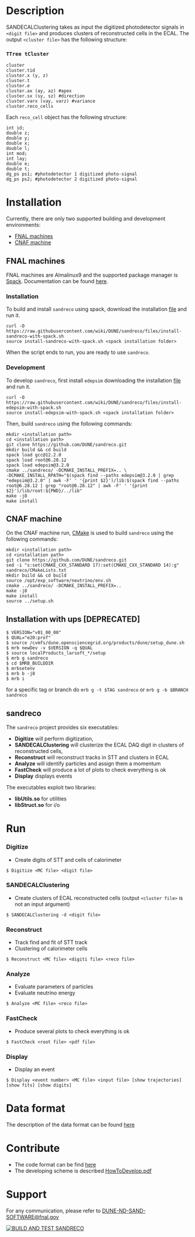 # Description

SANDECALClustering takes as input the digitized photodetector signals in `<digit file>` and produces clusters of reconstructed cells in the ECAL. The output `<cluster file>` has the following structure: 

### `TTree tCluster`
```
cluster
cluster.tid
cluster.x (y, z) 
cluster.t
cluster.e
cluster.ax (ay, az) #apex
cluster.sx (sy, sz) #direction
cluster.varx (vay, varz) #variance
cluster.reco_cells 
```
Each `reco_cell` object has the following structure:
```
int id;
double z;
double y;
double x;
double l;
int mod;
int lay;
double e;
double t; 
dg_ps ps1; #photodetector 1 digitized photo-signal
dg_ps ps2; #photodetector 2 digitized photo-signal

```

# Installation

Currently, there are only two supported building and development environments:

- [FNAL machines](#fnal-machines)
- [CNAF machine](#cnaf-machine)

## FNAL machines
FNAL machines are Almalinux9 and the supported package manager is [Spack](https://spack.io/). Documentation can be found [here](https://spack.readthedocs.io/en/latest/).

### Installation
To build and install `sandreco` using spack, download the installation [file](../../wiki/files/install-sandreco-with-spack.sh) and run it.

```console
curl -O https://raw.githubusercontent.com/wiki/DUNE/sandreco/files/install-sandreco-with-spack.sh
source install-sandreco-with-spack.sh <spack installation folder>
```

When the script ends to run, you are ready to use `sandreco`. 

### Development
To develop `sandreco`, first install `edepsim` downloading the installation [file](../../wiki/files/install-edepsim-with-spack.sh) and run it.

```console
curl -O https://raw.githubusercontent.com/wiki/DUNE/sandreco/files/install-edepsim-with-spack.sh
source install-edepsim-with-spack.sh <spack installation folder>
```

Then, build `sandreco` using the following commands:

```console
mkdir <installation path>
cd <installation path>
git clone https://github.com/DUNE/sandreco.git
mkdir build && cd build
spack load gcc@12.2.0
spack load root@6.28.12
spack load edepsim@3.2.0
cmake ../sandreco/ -DCMAKE_INSTALL_PREFIX=.. \
-DCMAKE_INSTALL_RPATH="$(spack find --paths edepsim@3.2.0 | grep "edepsim@3.2.0" | awk -F' ' '{print $2}')/lib:$(spack find --paths root@6.28.12 | grep "root@6.28.12" | awk -F' ' '{print $2}')/lib/root:${PWD}/../lib"
make -j8
make install
```

## CNAF machine
On the CNAF machine run, [CMake](https://cmake.org/) is used to build `sandreco` using the following commands:

```console
mkdir <installation path>
cd <installation path>
git clone https://github.com/DUNE/sandreco.git
sed -i "s:set(CMAKE_CXX_STANDARD 17):set(CMAKE_CXX_STANDARD 14):g" sandreco/CMakeLists.txt
mkdir build && cd build
source /opt/exp_software/neutrino/env.sh
cmake ../sandreco/ -DCMAKE_INSTALL_PREFIX=..
make -j8
make install
source ../setup.sh
```

## Installation with ups [DEPRECATED]

```console
$ VERSION="v01_00_00"
$ QUAL="e20:prof"
$ source /cvmfs/dune.opensciencegrid.org/products/dune/setup_dune.sh
$ mrb newDev -v $VERSION -q $QUAL
$ source localProducts_larsoft_*/setup
$ mrb g sandreco
$ cd $MRB_BUILDDIR
$ mrbsetenv
$ mrb b -j8
$ mrb i
```

for a specific tag or branch do `mrb g -t $TAG sandreco` or `mrb g -b $BRANCH sandreco`

## sandreco

The `sandreco` project provides six executables:
- **Digitize** will perform digitization,
- **SANDECALClustering** will clusterize the ECAL DAQ digit in clusters of reconstructed cells,  
- **Reconstruct** will reconstruct tracks in STT and clusters in ECAL
- **Analyze** will identify particles and assign them a momentum
- **FastCheck** will produce a lot of plots to check everything is ok
- **Display** displays events

The executables exploit two libraries:
- **libUtils.so** for utilities
- **libStruct.so** for i/o

# Run

### Digitize
- Create digits of STT and cells of calorimeter

```console
$ Digitize <MC file> <digit file>
```
### SANDECALClustering 
- Create clusters of ECAL reconstructed cells (output `<cluster file>` is not an input argument) 

```console
$ SANDECALClustering -d <digit file>
```

### Reconstruct
- Track find and fit of STT track
- Clustering of calorimeter cells

```console
$ Reconstruct <MC file> <digiti file> <reco file>
```

### Analyze
- Evaluate parameters of particles
- Evaluate neutrino energy

```console
$ Analyze <MC file> <reco file>
```

### FastCheck
- Produce several plots to check everything is ok

```console
$ FastCheck <root file> <pdf file>
```

### Display
- Display an event

```console
$ Display <event number> <MC file> <input file> [show trajectories] [show fits] [show digits]
```

# Data format

The description of the data format can be found [here](../../wiki/Data-Model)


# Contribute

- The code format can be find [here](../../wiki/Code-Formatting)
- The developing scheme is described [HowToDevelop.pdf](https://baltig.infn.it/dune/sand-reco/-/wikis/uploads/8b897fb0ea753ef767b96312bdf9ccac/HowToDevelop.pdf)

# Support

For any communication, please refer to [DUNE-ND-SAND-SOFTWARE@fnal.gov](mailto:DUNE-ND-SAND-SOFTWARE@fnal.gov)

[![BUILD AND TEST SANDRECO](https://github.com/DUNE/sandreco/actions/workflows/build-and-test-sandreco.yml/badge.svg)](https://github.com/DUNE/sandreco/actions/workflows/build-and-test-sandreco.yml)
